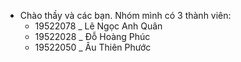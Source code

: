- Chào thầy và các bạn. Nhóm mình có 3 thành viên:
   + 19522078 _ Lê Ngọc Anh Quân
   + 19522028 _ Đỗ Hoàng Phúc
   + 19522050 _ Âu Thiên Phước
